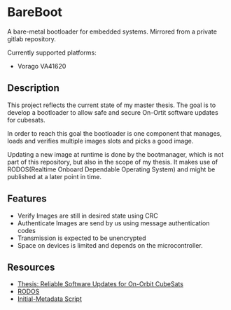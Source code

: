 # BareBoot

A bare-metal bootloader for embedded systems.
Mirrored from a private gitlab repository.

Currently supported platforms:
- Vorago VA41620

## Description

This project reflects the current state of my master thesis. 
The goal is to develop a bootloader to allow safe and secure On-Ortit software updates for cubesats. 

In order to reach this goal the bootloader is one component that manages, loads and verifies multiple images slots and picks a good image.

Updating a new image at runtime is done by the bootmanager, which is not part of this repository, but also in the scope of my thesis. It makes use of RODOS(Realtime Onboard Dependable Operating System) and might be published at a later point in time. 

## Features

- Verify Images are still in desired state using CRC
- Authenticate Images are send by us using message authentication codes
- Transmission is expected to be unencrypted
- Space on devices is limited and depends on the microcontroller.

## Resources

- [Thesis: Reliable Software Updates for On-Orbit CubeSats](https://www.this-is-patrick.net/assets/thesis.pdf)
- [RODOS](https://gitlab.com/rodos/rodos)
- [Initial-Metadata Script](https://github.com/ThisIsPatrickM/bareboot-initial-metadata)
